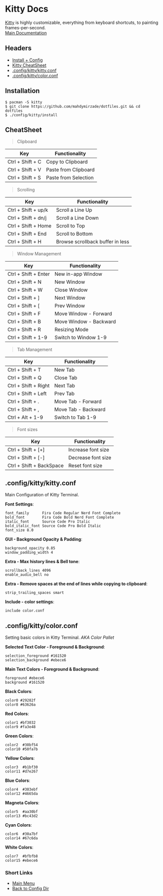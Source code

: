 # Kitty Docs
[Kitty](https://sw.kovidgoyal.net/kitty) is highly customizable, everything from keyboard shortcuts, to painting frames-per-second.<br/>
[Main Documentation](https://sw.kovidgoyal.net/kitty/conf.html)



## Headers
- [Install + Config](#installation)
- [Kitty CheatSheet](#cheatsheet)
- [.config/kitty/kitty.conf](#configkittykittyconf)
- [.config/kitty/color.conf](#configkittycolorconf)



## Installation
```
$ pacman -S kitty
$ git clone https://github.com/mahdymirzade/dotfiles.git && cd dotfiles
$ ./config/kitty/install
```



## CheatSheet
> Clipboard

| Key                       | Functionality                     |
| ------------------------- | --------------------------------- |
| Ctrl + Shift + C          | Copy to Clipboard                 |
| Ctrl + Shift + V          | Paste from Clipboard              |
| Ctrl + Shift + S          | Paste from Selection              |

> Scrolling

| Key                       | Functionality                     |
| ------------------------- | --------------------------------- |
| Ctrl + Shift + up/k       | Scroll a Line Up                  |
| Ctrl + Shift + dn/j       | Scroll a Line Down                |
| Ctrl + Shift + Home       | Scroll to Top                     |
| Ctrl + Shift + End        | Scroll to Bottom                  |
| Ctrl + Shift + H          | Browse scrollback buffer in less  |

> Window Management

| Key                       | Functionality                     |
| ------------------------- | --------------------------------- |
| Ctrl + Shift + Enter      | New in-app Window                 |
| Ctrl + Shift + N          | New Window                        |
| Ctrl + Shift + W          | Close Window                      |
| Ctrl + Shift + ]          | Next Window                       |
| Ctrl + Shift + [          | Prev Window                       |
| Ctrl + Shift + F          | Move Window - Forward             |
| Ctrl + Shift + B          | Move Window - Backward            |
| Ctrl + Shift + R          | Resizing Mode                     |
| Ctrl + Shift + 1-9        | Switch to Window 1-9              |

> Tab Management

| Key                       | Functionality                     |
| ------------------------- | --------------------------------- |
| Ctrl + Shift + T          | New Tab                           |
| Ctrl + Shift + Q          | Close Tab                         |
| Ctrl + Shift + Right      | Next Tab                          |
| Ctrl + Shift + Left       | Prev Tab                          |
| Ctrl + Shift + .          | Move Tab - Forward                |
| Ctrl + Shift + ,          | Move Tab - Backward               |
| Ctrl + Alt + 1-9          | Switch to Tab 1-9                 |

> Font sizes

| Key                       | Functionality                     |
| ------------------------- | --------------------------------- |
| Ctrl + Shift + [+]        | Increase font size                |
| Ctrl + Shift + [-]        | Decrease font size                |
| Ctrl + Shift + BackSpace  | Reset font size                   |



## .config/kitty/kitty.conf
Main Configuration of Kitty Terminal.

**Font Settings**:
```
font_family      Fira Code Regular Nerd Font Complete
bold_font        Fira Code Bold Nerd Font Complete
italic_font      Source Code Pro Italic
bold_italic_font Source Code Pro Bold Italic
font_size 8.0
```
**GUI - Background Opacity & Padding**:
```
background_opacity 0.85
window_padding_width 4
```
**Extra - Max history lines & Bell tone**:
```
scrollback_lines 4096
enable_audio_bell no
```
**Extra - Remove spaces at the end of lines while copying to clipboard**:
```
strip_trailing_spaces smart
```
**Include - color settings**:
```
include color.conf
```



## .config/kitty/color.conf
Setting basic colors in Kitty Terminal. *AKA Color Pallet*

**Selected Text Color - Foreground & Background**:
```
selection_foreground #161520
selection_background #ebece6
```
**Main Text Colors - Foreground & Background**:
```
foreground #ebece6
background #161520
```
**Black Colors**:
```
color0 #29282f
color8 #63626a
```
**Red Colors**:
```
color1 #bf3032
color9 #fa3e48
```
**Green Colors**:
```
color2  #30bf54
color10 #50fa7b
```
**Yellow Colors**:
```
color3  #b1bf30
color11 #d7e267
```
**Blue Colors**:
```
color4  #303ebf
color12 #4665da
```
**Magneta Colors**:
```
color5  #aa30bf
color13 #bc43d2
```
**Cyan Colors**:
```
color6  #30a7bf
color14 #67c6da
```
**White Colors**:
```
color7  #bfbfb8
color15 #ebece6
```



### Short Links
- [Main Menu](./../../../../)
- [Back to Config Dir](./../)
